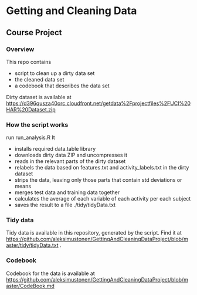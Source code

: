 # Getting and Cleaning Data

## Course Project

### Overview

This repo contains 
- script to clean up a dirty data set
- the cleaned data set
- a codebook that describes the data set

Dirty dataset is available at
https://d396qusza40orc.cloudfront.net/getdata%2Fprojectfiles%2FUCI%20HAR%20Dataset.zip

### How the script works

run run_analysis.R
It
- installs required data.table library
- downloads dirty data ZIP and uncompresses it
- reads in the relevant parts of the dirty dataset
- relabels the data based on features.txt and activity_labels.txt in the dirty dataset
- strips the data, leaving only those parts that contain std deviations or means
- merges test data and training data together
- calculates the average of each variable of each activity per each subject
- saves the result to a file ./tidy/tidyData.txt

### Tidy data

Tidy data is available in this repository, generated by the script. Find it at
https://github.com/aleksimustonen/GettingAndCleaningDataProject/blob/master/tidy/tidyData.txt .

### Codebook

Codebook for the data is available at 
https://github.com/aleksimustonen/GettingAndCleaningDataProject/blob/master/CodeBook.md

